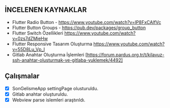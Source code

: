 ﻿## İNCELENEN KAYNAKLAR

 - Flutter Radio Button - https://www.youtube.com/watch?v=lP8FxCAlfVc
 -  Flutter Button Groups - https://pub.dev/packages/group_button 
 - Flutter Switch Özellikleri https://www.youtube.com/watch?v=0zs7dZMieHw
 - Flutter Responsive Tasarım Oluşturma
  https://www.youtube.com/watch?v=55D8Lu_Vp_I
- Gitlab Anahtar Oluşturma İşlemleri [https://forum.pardus.org.tr/t/kilavuz-ssh-anahtar-olusturmak-ve-gitlaba-yuklemek/4492]

## Çalışmalar

 - [x] SonGelismeApp settingPage olusturuldu.
 - [x] Gitlab anahtar oluşturuldu.
 - [x] Webview parse islemleri araştırıldı.
